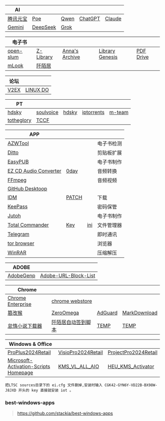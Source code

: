 | AI|||||
| --- | --- | --- | --- | --- |
| [腾讯元宝](https://yuanbao.tencent.com/chat/) | [Poe](https://poe.com/) | [Qwen](https://chat.qwen.ai/) | [ChatGPT](https://chatgpt.com/) | [Claude](https://claude.ai/) |
| [Gemini](https://gemini.google.com/) | [DeepSeek](https://chat.deepseek.com/) | [Grok](https://grok.com/) |

| 电子书 |||||
| --- | --- | --- | --- | --- |
| [open-slum](https://open-slum.org/) | [Z-Library](https://zh.singlelogin.re/) | [Anna's Archive](https://zh.annas-archive.org/) | [Library Genesis](https://libgen.rs/) | [PDF Drive](https://www.pdfdrive.com/) |
| [mLook ](https://www.mlook.mobi/) | [阡陌居](https://www.1000qm.vip/) ||||

| 论坛 ||
| --- | --- |
| [V2EX ](https://www.v2ex.com/) | [LINUX DO](https://linux.do/) |


| PT |||||
| --- | --- | --- | --- | --- |
| [hdsky](https://hdsky.me/torrents.php) | [soulvoice](https://pt.soulvoice.club/special.php) | [hdsky](https://hdsky.me/torrents.php) | [iptorrents](https://www.iptorrents.com/t) | [m-team](https://kp.m-team.cc/index) |
| [totheglory](https://totheglory.im/browse.php?c=M) | [TCCF](https://et8.org/torrents.php) |||||

| APP ||||
| --- | --- | --- | --- |
| [AZWTool](https://t.me/c/2413139113/7167) | || 电子书检测 |
| [Ditto](https://ditto-cp.sourceforge.io/) ||| 剪贴板扩展 |
| [EasyPUB](https://t.me/c/2413139113/7166) ||| 电子书制作 |
| [EZ CD Audio Converter](https://www.poikosoft.com/) | [0day](https://www.0daydown.com/03/2754828.html) | | 音频转换 |
| [FFmpeg](https://www.gyan.dev/ffmpeg/builds/ffmpeg-release-full.7z) | | | 音频视频 |
| [GitHub Desktoop](https://desktop.github.com/download/) | || |
| [IDM](https://www.internetdownloadmanager.com/) | [PATCH](https://github.com/lstprjct/IDM-Activation-Script) || 下载 |
| [KeePass](https://keepass.info/) | || 密码保管 |
| [Jutoh](https://www.jutoh.com/) | || 电子书制作 |
| [Total Commander](https://www.ghisler.com/) | [Key](https://t.me/c/2413139113/38598) | [ini](https://t.me/c/2413139113/38600) | 文件管理器 |
| [Telegram](https://telegram.org) |  | | 即时通讯 |
| [tor browser](https://www.torproject.org/) |  | | 浏览器 |
| [WinRAR](https://www.rarlab.com/) |  | | 压缩解压 |



| ADOBE ||
| --- | --- |
| [AdobeGenp](https://github.com/wangzhenjjcn/AdobeGenp) | [Adobe-URL-Block-List](https://github.com/Ruddernation-Designs/Adobe-URL-Block-List) |


| Chrome||||
| --- | --- | --- | --- |
| [Chrome Enterprise](https://chromeenterprise.google/intl/zh_cn/browser/download/thank-you/?platform=WIN64_BUNDLE&channel=stable&usagestats=0) | [chrome webstore](https://chromewebstore.google.com/) |
| [篡改猴](https://chromewebstore.google.com/detail/%E7%AF%A1%E6%94%B9%E7%8C%B4/dhdgffkkebhmkfjojejmpbldmpobfkfo) | [ZeroOmega](https://chromewebstore.google.com/detail/proxy-switchyomega-3-zero/pfnededegaaopdmhkdmcofjmoldfiped) | [AdGuard](https://chromewebstore.google.com/detail/adguard-%E5%BB%A3%E5%91%8A%E5%B0%81%E9%8E%96%E5%99%A8/bgnkhhnnamicmpeenaelnjfhikgbkllg) | [MarkDownload](https://chromewebstore.google.com/detail/markdownload-markdown-web/pcmpcfapbekmbjjkdalcgopdkipoggdi) |
| [怠惰小说下载器](https://greasyfork.org/zh-CN/scripts/25068-downloadallcontent) | [阡陌居自动签到脚本](https://greasyfork.org/zh-CN/scripts/487797-%E9%98%A1%E9%99%8C%E5%B1%85%E8%87%AA%E5%8A%A8%E7%AD%BE%E5%88%B0%E8%84%9A%E6%9C%AC-%E5%90%AB%E5%BF%83%E6%83%85%E9%80%89%E6%8B%A9) | [TEMP](URL) | [TEMP](URL) |

| Windows & Office |||
| --- | --- | --- |
| [ProPlus2024Retail](https://officecdn.microsoft.com/db/492350f6-3a01-4f97-b9c0-c7c6ddf67d60/media/zh-cn/ProPlus2024Retail.img) | [VisioPro2024Retail](https://officecdn.microsoft.com/db/492350f6-3a01-4f97-b9c0-c7c6ddf67d60/media/zh-cn/VisioPro2024Retail.img) | [ProjectPro2024Retail](https://officecdn.microsoft.com/db/492350f6-3a01-4f97-b9c0-c7c6ddf67d60/media/zh-cn/ProjectPro2024Retail.img) |
| [Microsoft-Activation-Scripts](https://github.com/massgravel/Microsoft-Activation-Scripts)  [Homepage](https://massgrave.dev/) | [KMS_VL_ALL_AIO](https://github.com/abbodi1406/KMS_VL_ALL_AIO) | [HEU_KMS_Activator](https://github.com/zbezj/HEU_KMS_Activator) |

`把LTSC sources目录下的 ei.cfg 文件删掉,安装时输入 CGK42-GYN6Y-VD22B-BX98W-J8JXD 开头的 key 直接就安装 iot 。`


### best-windows-apps
> https://github.com/stackia/best-windows-apps
